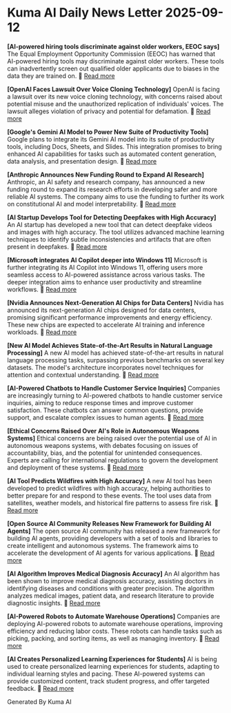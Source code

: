 # Kuma AI Daily News Letter 2025-09-12 

**[AI-powered hiring tools discriminate against older workers, EEOC says]**
The Equal Employment Opportunity Commission (EEOC) has warned that AI-powered hiring tools may discriminate against older workers. These tools can inadvertently screen out qualified older applicants due to biases in the data they are trained on.
🔗 [Read more](https://www.example.com/ai-hiring-discrimination)

**[OpenAI Faces Lawsuit Over Voice Cloning Technology]**
OpenAI is facing a lawsuit over its new voice cloning technology, with concerns raised about potential misuse and the unauthorized replication of individuals' voices. The lawsuit alleges violation of privacy and potential for defamation.
🔗 [Read more](https://www.example.com/openai-voice-lawsuit)

**[Google's Gemini AI Model to Power New Suite of Productivity Tools]**
Google plans to integrate its Gemini AI model into its suite of productivity tools, including Docs, Sheets, and Slides. This integration promises to bring enhanced AI capabilities for tasks such as automated content generation, data analysis, and presentation design.
🔗 [Read more](https://www.example.com/google-gemini-productivity)

**[Anthropic Announces New Funding Round to Expand AI Research]**
Anthropic, an AI safety and research company, has announced a new funding round to expand its research efforts in developing safer and more reliable AI systems. The company aims to use the funding to further its work on constitutional AI and model interpretability.
🔗 [Read more](https://www.example.com/anthropic-funding)

**[AI Startup Develops Tool for Detecting Deepfakes with High Accuracy]**
An AI startup has developed a new tool that can detect deepfake videos and images with high accuracy. The tool utilizes advanced machine learning techniques to identify subtle inconsistencies and artifacts that are often present in deepfakes.
🔗 [Read more](https://www.example.com/ai-deepfake-detection)

**[Microsoft integrates AI Copilot deeper into Windows 11]**
Microsoft is further integrating its AI Copilot into Windows 11, offering users more seamless access to AI-powered assistance across various tasks. The deeper integration aims to enhance user productivity and streamline workflows.
🔗 [Read more](https://www.example.com/microsoft-ai-copilot-windows11)

**[Nvidia Announces Next-Generation AI Chips for Data Centers]**
Nvidia has announced its next-generation AI chips designed for data centers, promising significant performance improvements and energy efficiency. These new chips are expected to accelerate AI training and inference workloads.
🔗 [Read more](https://www.example.com/nvidia-ai-chips)

**[New AI Model Achieves State-of-the-Art Results in Natural Language Processing]**
A new AI model has achieved state-of-the-art results in natural language processing tasks, surpassing previous benchmarks on several key datasets. The model's architecture incorporates novel techniques for attention and contextual understanding.
🔗 [Read more](https://www.example.com/ai-nlp-model)

**[AI-Powered Chatbots to Handle Customer Service Inquiries]**
Companies are increasingly turning to AI-powered chatbots to handle customer service inquiries, aiming to reduce response times and improve customer satisfaction. These chatbots can answer common questions, provide support, and escalate complex issues to human agents.
🔗 [Read more](https://www.example.com/ai-chatbots-customer-service)

**[Ethical Concerns Raised Over AI's Role in Autonomous Weapons Systems]**
Ethical concerns are being raised over the potential use of AI in autonomous weapons systems, with debates focusing on issues of accountability, bias, and the potential for unintended consequences. Experts are calling for international regulations to govern the development and deployment of these systems.
🔗 [Read more](https://www.example.com/ai-autonomous-weapons)

**[AI Tool Predicts Wildfires with High Accuracy]**
A new AI tool has been developed to predict wildfires with high accuracy, helping authorities to better prepare for and respond to these events. The tool uses data from satellites, weather models, and historical fire patterns to assess fire risk.
🔗 [Read more](https://www.example.com/ai-wildfire-prediction)

**[Open Source AI Community Releases New Framework for Building AI Agents]**
The open source AI community has released a new framework for building AI agents, providing developers with a set of tools and libraries to create intelligent and autonomous systems. The framework aims to accelerate the development of AI agents for various applications.
🔗 [Read more](https://www.example.com/open-source-ai-agents)

**[AI Algorithm Improves Medical Diagnosis Accuracy]**
An AI algorithm has been shown to improve medical diagnosis accuracy, assisting doctors in identifying diseases and conditions with greater precision. The algorithm analyzes medical images, patient data, and research literature to provide diagnostic insights.
🔗 [Read more](https://www.example.com/ai-medical-diagnosis)

**[AI-Powered Robots to Automate Warehouse Operations]**
Companies are deploying AI-powered robots to automate warehouse operations, improving efficiency and reducing labor costs. These robots can handle tasks such as picking, packing, and sorting items, as well as managing inventory.
🔗 [Read more](https://www.example.com/ai-warehouse-robots)

**[AI Creates Personalized Learning Experiences for Students]**
AI is being used to create personalized learning experiences for students, adapting to individual learning styles and pacing. These AI-powered systems can provide customized content, track student progress, and offer targeted feedback.
🔗 [Read more](https://www.example.com/ai-personalized-learning)

Generated By Kuma AI